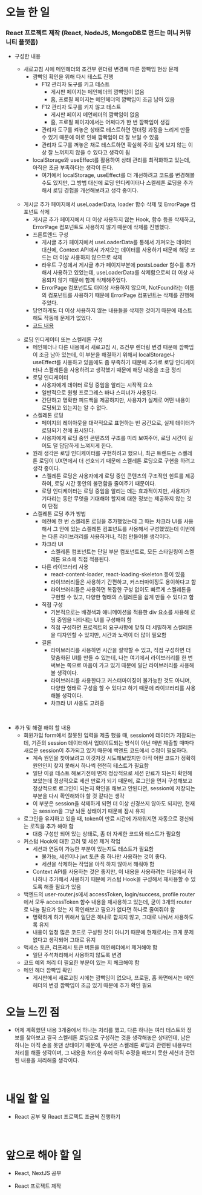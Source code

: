 # 오늘 한 일

### React 프로젝트 제작 (React, NodeJS, MongoDB로 만드는 미니 커뮤니티 플랫폼)

- 구성한 내용

  - 새로고침 시에 메인헤더의 조건부 렌더링 변경에 따른 깜빡임 현상 문제
    - 깜빡임 확인을 위해 다시 테스트 진행
      - F12 관리자 도구를 키고 테스트
        - 게시판 페이지는 메인헤더의 깜빡임이 없음
        - 홈, 프로필 페이지는 메인헤더의 깜빡임이 조금 남아 있음
      - F12 관리자 도구를 키지 않고 테스트
        - 게시판 페이지 메언헤더의 깜빡임이 없음
        - 홈, 프로필 페이지에서는 어쩌다가 한 번 깜빡임이 생김
      - 관리자 도구를 켜놓은 상태로 테스트하면 렌더링 과정을 느리게 만들 수 있기 때문에 이로 인해 깜빡임이 더 잘 보일 수 있음
      - 관리자 도구를 꺼놓은 채로 테스트하면 확실히 주의 깊게 보지 않는 이상 잘 느껴지지 않을 수 있다고 생각이 됨
    - localStorage와 useEffect를 활용하여 상태 관리를 최적화하고 있는데, 아직은 조금 부족하다는 생각이 든다.
      - 여기에서 localStorage, useEffect를 더 개선하려고 코드를 변경해볼 수도 있지만, 그 방법 대신에 로딩 인디케이터나 스켈레톤 로딩을 추가해서 로딩 경험을 개선해보려고 생각 중이다.

  <br />

  - 게시글 추가 페이지에서 useLoaderData, loader 함수 삭제 및 ErrorPage 컴포넌트 삭제
    - 게시글 추가 페이지에서 더 이상 사용하지 않는 Hook, 함수 등을 삭제하고, ErrorPage 컴포넌트도 사용하지 않기 때문에 삭제를 진행했다.
    - 프론트엔드 구성
      - 게시글 추가 페이지에서 useLoaderData를 통해서 가져오는 데이터 대신에, Context API에서 가져오는 데이터를 사용하기 때문에 해당 코드는 더 이상 사용하지 않으므로 삭제
      - 라우트 구성에서 게시글 추가 페이지부분에 postsLoader 함수를 추가해서 사용하고 있었는데, useLoaderData를 삭제함으로써 더 이상 사용되지 않기 때문에 함께 삭제해주었다.
      - ErrorPage 컴포넌트도 더이상 사용하지 않으며, NotFound라는 이름의 컴포넌트를 사용하기 때문에 ErrorPage 컴포넌트는 삭제를 진행해주었다.
    - 당연하게도 더 이상 사용하지 않는 내용들을 삭제한 것이기 때문에 테스트해도 작동에 문제가 없었다.
    - [코드 내용](https://github.com/jeongsangtae/mini-community-platform/commit/0bdc2bd18d39a47e36b3e810937826c29be9d76e)

  <br />

  - 로딩 인디케이터 또는 스켈레톤 구성
    - 메인헤더나 다른 내용에서 새로고침 시, 조건부 렌더링 변경 때문에 깜빡임이 조금 남아 있는데, 이 부분을 해결하기 위해서 localStorage나 useEffect를 사용하고 있음에도 좀 부족하기 때문에 추가로 로딩 인디케이터나 스켈레톤을 사용하려고 생각했기 때문에 해당 내용을 조금 정리
    - 로딩 인디케이터
      - 사용자에게 데이터 로딩 중임을 알리는 시작적 요소
      - 일반적으로 원형 프로그레스 바나 스피너가 사용된다.
      - 간단하고 명확한 피드백을 제공하지만, 사용자가 실제로 어떤 내용이 로딩되고 있는지는 알 수 없다.
    - 스켈레톤 로딩
      - 페이지의 레이아웃을 대략적으로 표현하는 빈 공간으로, 실제 데이터가 로딩되기 전에 표시된다.
      - 사용자에게 로딩 중인 콘텐츠의 구조를 미리 보여주어, 로딩 시간이 길어도 덜 답답하게 느껴지게 한다.
    - 원래 생각은 로딩 인디케이터를 구현하려고 했으나, 최근 트렌드는 스켈레톤 로딩이 UX면에서 더 선호되기 때문에 스켈레톤 로딩으로 구현을 하려고 생각 중이다.
      - 스켈레톤 로딩은 사용자에게 로딩 중인 콘텐츠의 구조적인 힌트를 제공하여, 로딩 시간 동안의 불편함을 줄여주기 때문이다.
      - 로딩 인디케이터는 로딩 중임을 알리는 데는 효과적이지만, 사용자가 기다리는 동안 무엇을 기대해야 할지에 대한 정보는 제공하지 않는 것이 단점
    - 스켈레톤 로딩 추가 방법
      - 예전에 한 번 스켈레톤 로딩을 추가했었는데 그 때는 챠크라 UI를 사용해서 그 안에 있는 스켈레톤 컴포넌트를 사용해서 구성했었는데 이번에는 다른 라이브러리를 사용하거나, 직접 만들어볼 생각이다.
      - 챠크라 UI
        - 스켈레톤 컴포넌트는 단일 부분 컴포넌트로, 모든 스타일링이 스켈레톤 요소에 직접 적용된다.
      - 다른 라이브러리 사용
        - react-content-loader, react-loading-skeleton 등이 있음
        - 라이브러리들은 사용하기 간편하고, 커스터마이징도 용이하다고 함
        - 라이브러리들은 사용하면 복잡한 구성 없이도 빠르게 스켈레톤을 구현할 수 있고, 다양한 형태의 스켈레톤을 쉽게 만들 수 있다고 함
      - 직접 구성
        - 기본적으로는 배경색과 애니메이션을 적용한 div 요소를 사용해 로딩 중임을 나타내는 UI를 구성해야 함
        - 직접 구성하면 프로젝트의 요구사항에 맞춰 더 세밀하게 스켈레톤을 디자인할 수 있지만, 시간과 노력이 더 많이 필요함
      - 결론
        - 라이브러리를 사용하면 시간을 절약할 수 있고, 직접 구성하면 더 맞춤화된 UI를 만들 수 있는데, 나는 여기에서 라이브러리를 한 번 써보는 쪽으로 마음이 가고 있기 때문에 일단 라이브러리를 사용해볼 생각이다.
        - 라이브러리를 사용한다고 커스터마이징이 불가능한 것도 아니며, 다양한 형태로 구성을 할 수 있다고 하기 때문에 라이브러리를 사용해볼 생각이다.
        - 챠크라 UI 사용도 고려중

<br />

- 추가 및 해결 해야 할 내용
  - 회원가입 form에서 잘못된 입력을 제출 했을 때, session에 데이터가 저장되는데, 기존의 session 데이터에서 업데이트되는 방식이 아닌 매번 제출할 때마다 새로운 session이 추가되고 있기 때문에 백엔드 코드에서 수정이 필요하다.
    - 계속 원인을 찾아보려고 이것저것 시도해보았지만 아직 어떤 코드가 정확히 원인인지 찾지 못해서 하나씩 천천히 테스트가 필요함
    - 일단 이걸 테스트 해보기전에 먼저 정상적으로 세션 만료가 되는지 확인해보았는데 정상적으로 세션 만료가 되기 때문에, 로그인을 먼저 구성해보고 정상적으로 로그인이 되는지 확인을 해보고 안된다면, session에 저장되는 부분을 다시 확인해봐야 할 것 같다는 생각
    - 이 부분은 session을 삭제하게 되면 더 이상 신경쓰지 않아도 되지만, 현재는 session을 그냥 놔둔 상태이기 때문에 잠시 유지
  - 로그인을 유지하고 있을 때, token이 만료 시간에 가까워지면 자동으로 갱신되는 로직을 추가 해야 함
    - 대충 구성만 되어 있는 상태로, 좀 더 자세한 코드와 테스트가 필요함
  - 커스텀 Hook에 대한 고려 및 세션 제거 작업
    - 세션과 연동이 가능한 부분이 있는지도 테스트가 필요함
      - 불가능, 세션이나 jwt 토큰 중 하나만 사용하는 것이 좋다.
      - 세션을 삭제하는 작업을 아직 하지 않아서 해줘야 함
    - Context API를 사용하는 것은 좋지만, 이 내용을 사용하려는 파일에서 하나하나 추가해서 사용하기 때문에 커스텀 Hook을 구성해서 재사용할 수 있도록 해줄 필요가 있음
  - 백엔드의 user-router.js에서 accessToken, login/success, profile router에서 모두 accessToken 함수 내용을 재사용하고 있는데, 굳이 3개의 router로 나눌 필요가 있는 지 확인해보고 필요가 없다면 하나로 줄여줘야 함
    - 명확하게 하기 위해서 일단은 하나로 합치지 않고, 그대로 나눠서 사용하도록 유지
    - 내용이 엄청 많은 코드로 구성된 것이 아니기 때문에 현재로서는 크게 문제 없다고 생각되어 그대로 유지
  - 액세스 토큰, 리프레시 토큰 버튼을 메인헤더에서 제거해야 함
    - 일단 주석처리해서 사용하지 않도록 변경
  - 코드 예외 처리 더 필요한 부분이 있는 지 체크해야 함
  - 메인 헤더 깜빡임 확인
    - 게시판에서 새로고침 시에는 깜빡임이 없으나, 프로필, 홈 화면에서는 메인헤더의 변경 깜빡임이 조금 있기 때문에 추가 확인 필요

# 오늘 느낀 점

- 어제 계획했던 내용 3개중에서 하나는 처리를 했고, 다른 하나는 여러 테스트와 정보를 찾아보고 결국 스켈레톤 로딩으로 구성하는 것을 생각해놓은 상태인데, 남은 하나는 아직 손을 못댄 상태이기 때문에, 우선은 스켈레톤 로딩과 관련된 내용부터 처리를 해줄 생각이며, 그 내용을 처리한 후에 아직 수정을 해보지 못한 세션과 관련된 내용을 처리해줄 생각이다.

<br />

# 내일 할 일

- React 공부 및 React 프로젝트 조금씩 진행하기

<br />

# 앞으로 해야 할 일

- React, NextJS 공부

- React 프로젝트 제작
